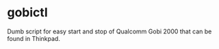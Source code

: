 # gobictl

Dumb script for easy start and stop of Qualcomm Gobi 2000 that can be found in Thinkpad. 
